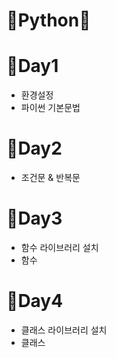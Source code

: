 # 👏Python👏
# 📆Day1
* 환경설정
* 파이썬 기본문법

# 📆Day2
* 조건문 & 반복문

# 📆Day3
* 함수 라이브러리 설치
* 함수

# 📆Day4
* 클래스 라이브러리 설치
* 클래스



